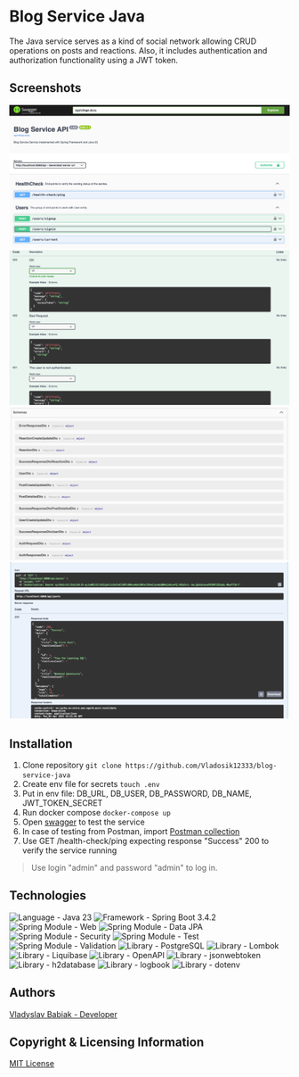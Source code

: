 # Blog Service Java

The Java service serves as a kind of social network allowing CRUD operations
on posts and reactions. Also, it includes authentication and authorization functionality
using a JWT token.

## Screenshots

![Image 1](images/img.png)
![Image 2](images/img_1.png)
![Image 3](images/img_2.png)
![Image 4](images/img_3.png)

## Installation

1. Clone repository `git clone https://github.com/Vladosik12333/blog-service-java`
2. Create env file for secrets `touch .env`
3. Put in env file: DB_URL, DB_USER, DB_PASSWORD, DB_NAME, JWT_TOKEN_SECRET
4. Run docker compose `docker-compose up`
5. Open [swagger](http://localhost:8080/api/swagger-ui/index.html) to test the service
6. In case of testing from Postman,
   import [Postman collection](blog-service-java.postman_collection.json)
7. Use GET /health-check/ping expecting response "Success" 200 to verify the service running

> Use login "admin" and password "admin" to log in.

## Technologies

<p align="left">
<img src="https://img.shields.io/badge/Language-Java 23-orange.svg" alt="Language - Java 23">
<img src="https://img.shields.io/badge/Framework-Spring Boot 3.4.2-green.svg" alt="Framework - 
Spring Boot 3.4.2">
<img src="https://img.shields.io/badge/Spring Module-Web-green.svg" alt="Spring Module - Web">
<img src="https://img.shields.io/badge/Spring Module-Data JPA-green.svg" alt="Spring Module - 
Data JPA">
<img src="https://img.shields.io/badge/Spring Module-Security-green.svg" alt="Spring Module - 
Security">
<img src="https://img.shields.io/badge/Spring Module-Test-green.svg" alt="Spring Module - Test">
<img src="https://img.shields.io/badge/Spring Module-Validation-green.svg" alt="Spring Module 
- Validation">
<img src="https://img.shields.io/badge/Library-PostgreSQL-blue.svg" alt="Library - PostgreSQL">
<img src="https://img.shields.io/badge/Library-Lombok-blue.svg" alt="Library - Lombok">
<img src="https://img.shields.io/badge/Library-Liquibase-blue.svg" alt="Library - Liquibase">
<img src="https://img.shields.io/badge/Library-OpenAPI-blue.svg" alt="Library - OpenAPI">
<img src="https://img.shields.io/badge/Library-jsonwebtoken-blue.svg" alt="Library - jsonwebtoken">
<img src="https://img.shields.io/badge/Library-h2database-blue.svg" alt="Library - h2database">
<img src="https://img.shields.io/badge/Library-logbook-blue.svg" alt="Library - logbook">
<img src="https://img.shields.io/badge/Library-dotenv-blue.svg" alt="Library - dotenv">
</p>

## Authors

[Vladyslav Babiak - Developer](https://github.com/Vladosik12333)

## Copyright & Licensing Information

[MIT License](LICENSE)
